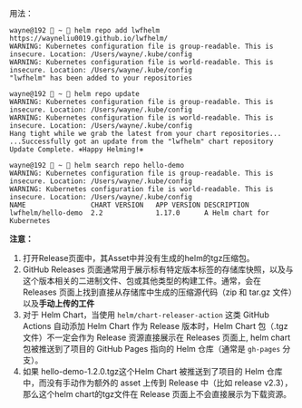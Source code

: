 
 用法：
 ```
 wayne@192  ~  helm repo add lwfhelm https://wayneliu0019.github.io/lwfhelm/
WARNING: Kubernetes configuration file is group-readable. This is insecure. Location: /Users/wayne/.kube/config
WARNING: Kubernetes configuration file is world-readable. This is insecure. Location: /Users/wayne/.kube/config
"lwfhelm" has been added to your repositories

 wayne@192  ~  helm repo update
WARNING: Kubernetes configuration file is group-readable. This is insecure. Location: /Users/wayne/.kube/config
WARNING: Kubernetes configuration file is world-readable. This is insecure. Location: /Users/wayne/.kube/config
Hang tight while we grab the latest from your chart repositories...
...Successfully got an update from the "lwfhelm" chart repository
Update Complete. ⎈Happy Helming!⎈

 wayne@192  ~  helm search repo hello-demo
WARNING: Kubernetes configuration file is group-readable. This is insecure. Location: /Users/wayne/.kube/config
WARNING: Kubernetes configuration file is world-readable. This is insecure. Location: /Users/wayne/.kube/config
NAME              	CHART VERSION	APP VERSION	DESCRIPTION
lwfhelm/hello-demo	2.2          	1.17.0     	A Helm chart for Kubernetes
```

**注意：**
1. 打开Release页面中，其Asset中并没有生成的helm的tgz压缩包。
1. GitHub Releases 页面通常用于展示标有特定版本标签的存储库快照，以及与这个版本相关的二进制文件、包或其他类型的构建工件。通常，会在 Releases 页面上找到直接从存储库中生成的压缩源代码（zip 和 tar.gz 文件）以及**手动上传的工件**
1. 对于 Helm Chart，当使用 `helm/chart-releaser-action` 这类 GitHub Actions 自动添加 Helm Chart 作为 Release 版本时，Helm Chart 包（.tgz 文件）不一定会作为 Release 资源直接展示在 Releases 页面上, helm chart包被推送到了项目的 GitHub Pages 指向的 Helm 仓库（通常是 `gh-pages` 分支）。
1. 如果 hello-demo-1.2.0.tgz这个Helm Chart 被推送到了项目的 Helm 仓库中，而没有手动作为额外的 asset 上传到 Release 中（比如 release v2.3），那么这个helm chart的tgz文件在 Release 页面上不会直接展示为下载资源。
